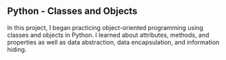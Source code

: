 ## Python - Classes and Objects

In this project, I began practicing object-oriented programming using classes and objects in Python. I learned about attributes, methods, and properties as well as data abstraction, data encapsulation, and information hiding.